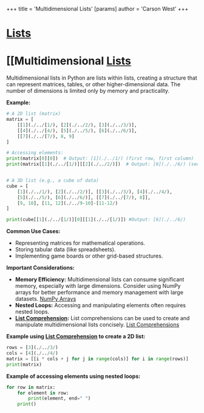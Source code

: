 +++
 title = 'Multidimensional Lists'
[params]
	author = 'Carson West'
+++
# [Lists](./../lists/)
# [[Multidimensional [Lists](./../lists/) 
Multidimensional lists in Python are lists within lists, creating a structure that can represent matrices, tables, or other higher-dimensional data.  The number of dimensions is limited only by memory and practicality.

**Example:**

```python
# A 2D list (matrix)
matrix = [
    [[1](./../[1/), [2](./../2/), [3](./../3/)],
    [[4](./../[4/), [5](./../5/), [6](./../6/)],
    [[7](./../[7/), 8, 9]
]

# Accessing elements:
print(matrix[0][0])  # Output: [1](./../1/) (first row, first column)
print(matrix[[1](./../[1/)][[2](./../2/)])  # Output: [6](./../6/) (second row, third column)


# A 3D list (e.g., a cube of data)
cube = [
    [1](./../1/), [2](./../2/)], [[3](./../3/), [4](./../4/),
    [5](./../5/), [6](./../6/)], [[7](./../[7/), 8]],
    [9, 10], [11, 12](./../9-10]-[11-12/)
]

print(cube[[1](./../[1/)][0][[1](./../[1/)]) #Output: [6](./../6/)

```

**Common Use Cases:**

* Representing matrices for mathematical operations.
* Storing tabular data (like spreadsheets).
* Implementing game boards or other grid-based structures.


**Important Considerations:**

* **Memory Efficiency:**  Multidimensional lists can consume significant memory, especially with large dimensions. Consider using NumPy arrays for better performance and memory management with large datasets. [NumPy Arrays](./../numpy-arrays/)
* **Nested Loops:** Accessing and manipulating elements often requires nested loops.  
* **[List Comprehension](./../list-comprehension/):**  List comprehensions can be used to create and manipulate multidimensional lists concisely.  [List Comprehensions](./../list-comprehensions/)


**Example using [List Comprehension](./../list-comprehension/) to create a 2D list:**

```python
rows = [3](./../3/)
cols = [4](./../4/)
matrix = [[i * cols + j for j in range(cols)] for i in range(rows)]
print(matrix)
```

**Example of accessing elements using nested loops:**

```python
for row in matrix:
    for element in row:
        print(element, end=" ")
    print()
```
